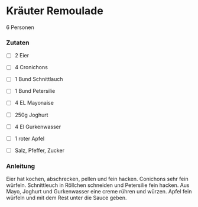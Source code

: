 # Kräuter Remoulade
6 Personen

### Zutaten

 - [ ] 2 Eier
 - [ ] 4 Cronichons
 - [ ] 1 Bund Schnittlauch
 - [ ] 1 Bund Petersilie
 - [ ] 4 EL Mayonaise
 - [ ] 250g Joghurt
 - [ ] 4 El Gurkenwasser
 - [ ] 1 roter Apfel
 - [ ] Salz, Pfeffer, Zucker
 

  
### Anleitung
Eier hat kochen, abschrecken, pellen und fein hacken. Conichons sehr fein würfeln. 
Schnittleuch in Röllchen schneiden und Petersilie fein hacken. 
Aus Mayo, Joghurt und Gurkenwasser eine creme rühren und würzen. 
Apfel fein würfeln und mit dem Rest unter die Sauce geben.
